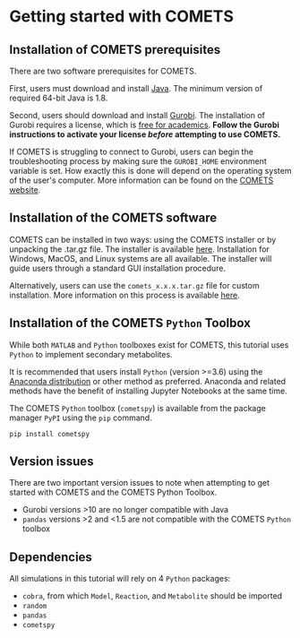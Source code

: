 # Getting started with COMETS

## Installation of COMETS prerequisites

There are two software prerequisites for COMETS. 

First, users must download and install [Java](https://www.java.com/en/download/manual.jsp). The minimum version of required 64-bit Java is 1.8.

Second, users should download and install [Gurobi](https://www.gurobi.com/downloads/gurobi-software/). The installation of Gurobi requires a license, which is [free for academics](https://www.gurobi.com/downloads/end-user-license-agreement-academic/). **Follow the Gurobi instructions to activate your license *before* attempting to use COMETS.** 

If COMETS is struggling to connect to Gurobi, users can begin the troubleshooting process by making sure the `GUROBI_HOME` environment variable is set. How exactly this is done will depend on the operating system of the user's computer. More information can be found on the [COMETS website](https://www.runcomets.org/home).

## Installation of the COMETS software

COMETS can be installed in two ways: using the COMETS installer or by unpacking the .tar.gz file. The installer is available [here](https://www.runcomets.org/installation). Installation for Windows, MacOS, and Linux systems are all available. The installer will guide users through a standard GUI installation procedure.

Alternatively, users can use the `comets_x.x.x.tar.gz` file for custom installation. More information on this process is available [here](https://cometspy.readthedocs.io/en/latest/installation.html).

## Installation of the COMETS `Python` Toolbox

While both `MATLAB` and `Python` toolboxes exist for COMETS, this tutorial uses `Python` to implement secondary metabolites.

It is recommended that users install `Python` (version >=3.6) using the [Anaconda distribution](https://www.anaconda.com/download) or other method as preferred. Anaconda and related methods have the benefit of installing Jupyter Notebooks at the same time. 

The COMETS `Python` toolbox (`cometspy`) is available from the package manager `PyPI` using the `pip` command.

```
pip install cometspy
```

## Version issues

There are two important version issues to note when attempting to get started with COMETS and the COMETS Python Toolbox. 

* Gurobi versions >10 are no longer compatible with Java
* `pandas` versions >2 and <1.5 are not compatible with the COMETS `Python` toolbox

## Dependencies

All simulations in this tutorial will rely on 4 `Python` packages:

* `cobra`, from which `Model`, `Reaction`, and `Metabolite` should be imported
* `random`
* `pandas`
* `cometspy`
